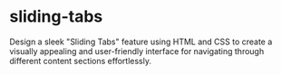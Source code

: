 # sliding-tabs

Design a sleek "Sliding Tabs" feature using HTML and CSS to create a visually appealing and user-friendly interface for navigating through different content sections effortlessly.
